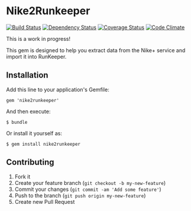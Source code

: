 # Nike2Runkeeper

[![Build
Status](https://travis-ci.org/endoze/nike2runkeeper.png?branch=master)](https://travis-ci.org/endoze/nike2runkeeper)
[![Dependency
Status](https://gemnasium.com/endoze/nike2runkeeper.png)](https://gemnasium.com/endoze/nike2runkeeper)
[![Coverage
Status](https://coveralls.io/repos/endoze/nike2runkeeper/badge.png)](https://coveralls.io/r/endoze/nike2runkeeper)
[![Code
Climate](https://codeclimate.com/github/endoze/nike2runkeeper.png)](https://codeclimate.com/github/endoze/nike2runkeeper)

This is a work in progress!

This gem is designed to help you extract data from the Nike+ service and
import it into RunKeeper.


## Installation

Add this line to your application's Gemfile:

    gem 'nike2runkeeper'

And then execute:

    $ bundle

Or install it yourself as:

    $ gem install nike2runkeeper

## Contributing

1. Fork it
2. Create your feature branch (`git checkout -b my-new-feature`)
3. Commit your changes (`git commit -am 'Add some feature'`)
4. Push to the branch (`git push origin my-new-feature`)
5. Create new Pull Request
